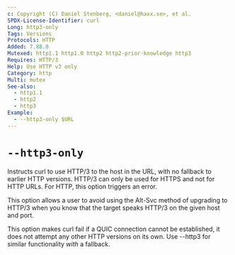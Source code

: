 ```yaml
---
c: Copyright (C) Daniel Stenberg, <daniel@haxx.se>, et al.
SPDX-License-Identifier: curl
Long: http3-only
Tags: Versions
Protocols: HTTP
Added: 7.88.0
Mutexed: http1.1 http1.0 http2 http2-prior-knowledge http3
Requires: HTTP/3
Help: Use HTTP v3 only
Category: http
Multi: mutex
See-also:
  - http1.1
  - http2
  - http3
Example:
  - --http3-only $URL
---
```


# `--http3-only`

Instructs curl to use HTTP/3 to the host in the URL, with no fallback to
earlier HTTP versions. HTTP/3 can only be used for HTTPS and not for HTTP
URLs. For HTTP, this option triggers an error.

This option allows a user to avoid using the Alt-Svc method of upgrading to
HTTP/3 when you know that the target speaks HTTP/3 on the given host and port.

This option makes curl fail if a QUIC connection cannot be established, it
does not attempt any other HTTP versions on its own. Use --http3 for similar
functionality *with* a fallback.

